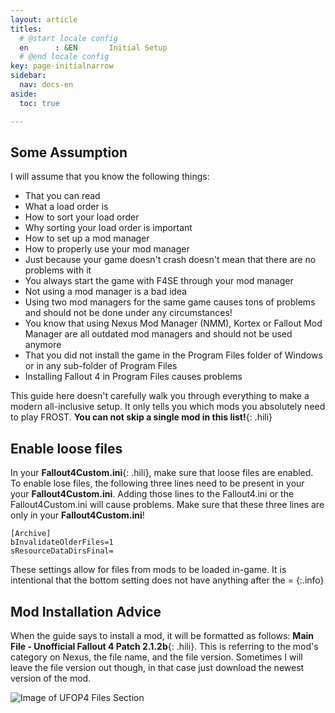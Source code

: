 ```yaml
---
layout: article
titles:
  # @start locale config
  en      : &EN       Initial Setup
  # @end locale config
key: page-initialnarrow
sidebar:
  nav: docs-en
aside:
  toc: true

---
```


## Some Assumption
I will assume that you know the following things:
* That you can read
* What a load order is
* How to sort your load order
* Why sorting your load order is important
* How to set up a mod manager
* How to properly use your mod manager
* Just because your game doesn't crash doesn't mean that there are no problems with it
* You always start the game with F4SE through your mod manager
* Not using a mod manager is a bad idea
* Using two mod managers for the same game causes tons of problems and should not be done under any circumstances!
* You know that using Nexus Mod Manager (NMM), Kortex or Fallout Mod Manager are all outdated mod managers and should not be used anymore
* That you did not install the game in the Program Files folder of Windows or in any sub-folder of Program Files
* Installing Fallout 4 in Program Files causes problems


This guide here doesn't carefully walk you through everything to make a modern all-inclusive setup. 
It only tells you which mods you absolutely need to play FROST.
**You can not skip a single mod in this list!**{: .hili}


## Enable loose files
In your **Fallout4Custom.ini**{: .hili}, make sure that loose files are enabled.
To enable lose files, the following three lines need to be present in your your **Fallout4Custom.ini**.
Adding those lines to the Fallout4.ini or the Fallout4Custom.ini will cause problems. 
Make sure that these three lines are only in your **Fallout4Custom.ini**!
```
[Archive]
bInvalidateOlderFiles=1
sResourceDataDirsFinal=
```

These settings allow for files from mods to be loaded in-game. It is intentional that the bottom setting does not have anything after the =
{:.info}


## Mod Installation Advice

When the guide says to install a mod, it will be formatted as follows: **Main File - Unofficial Fallout 4 Patch 2.1.2b**{: .hili}. This is referring to the mod's category on Nexus, the file name, and the file version. Sometimes I will leave the file version out though, in that case just download the newest version of the mod. 

![Image of UFOP4 Files Section](https://themidnightride.github.io/img/download%20example.png "Image of UFOP4 Files Section")
